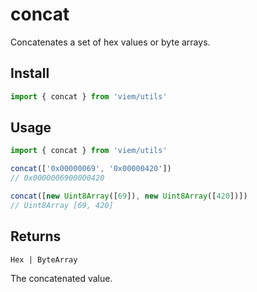 # concat

Concatenates a set of hex values or byte arrays.

## Install

```ts
import { concat } from 'viem/utils'
```

## Usage

```ts
import { concat } from 'viem/utils'

concat(['0x00000069', '0x00000420'])
// 0x0000006900000420

concat([new Uint8Array([69]), new Uint8Array([420])])
// Uint8Array [69, 420]
```

## Returns

`Hex | ByteArray`

The concatenated value.
